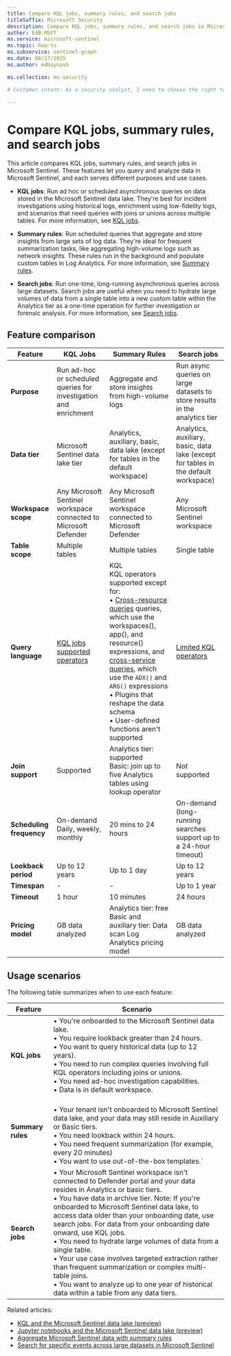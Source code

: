 ```yaml
---  
title: Compare KQL jobs, summary rules, and search jobs
titleSuffix: Microsoft Security  
description: Compare KQL jobs, summary rules, and search jobs in Microsoft Sentinel to choose the best tool for querying and analyzing security data.
author: EdB-MSFT  
ms.service: microsoft-sentinel  
ms.topic: how-to
ms.subservice: sentinel-graph
ms.date: 08/17/2025
ms.author: edbaynash  

ms.collection: ms-security  

# Customer intent: As a security analyst, I need to choose the right tool for querying and analyzing data in Microsoft Sentinel.

---
```


# Compare KQL jobs, summary rules, and search jobs

This article compares KQL jobs, summary rules, and search jobs in Microsoft Sentinel. These features let you query and analyze data in Microsoft Sentinel, and each serves different purposes and use cases.

+ **KQL jobs**: Run ad hoc or scheduled asynchronous queries on data stored in the Microsoft Sentinel data lake. They're best for incident investigations using historical logs, enrichment using low-fidelity logs, and scenarios that need queries with joins or unions across multiple tables. For more information, see [KQL jobs](kql-jobs.md).

+ **Summary rules**: Run scheduled queries that aggregate and store insights from large sets of log data. They're ideal for frequent summarization tasks, like aggregating high-volume logs such as network insights. These rules run in the background and populate custom tables in Log Analytics. For more information, see [Summary rules](../summary-rules.md).

+ **Search jobs**: Run one-time, long-running asynchronous queries across large datasets. Search jobs are useful when you need to hydrate large volumes of data from a single table into a new custom table within the Analytics tier as a one-time operation for further investigation or forensic analysis. For more information, see [Search jobs](../search-jobs.md).

## Feature comparison

| Feature              | KQL Jobs                               | Summary Rules                      | Search jobs                      |
|----------------------|----------------------------------------|------------------------------------|----------------------------------|
| **Purpose**          | Run ad-hoc or scheduled queries for investigation and enrichment   | Aggregate and store insights from high-volume logs        | Run async queries on large datasets to store results in the analytics tier  |
| **Data tier**        | Microsoft Sentinel data lake tier   | Analytics, auxiliary, basic, data lake (except for tables in the default workspace)       | Analytics, auxiliary, basic, data lake (except for tables in the default workspace) |     
| **Workspace scope**  | Any Microsoft Sentinel workspace connected to Microsoft Defender | Any Microsoft Sentinel workspace connected to Microsoft Defender | Any Microsoft Sentinel workspace  |
| **Table scope**      | Multiple tables                     | Multiple tables                                     | Single table                                                        |
| **Query language**   | [KQL jobs supported operators](kql-jobs.md#considerations-and-limitations)   | KQL <br>KQL operators supported except for:<br>•	[Cross-resource queries](/azure/azure-monitor/logs/cross-workspace-query) queries, which use the workspaces(), app(), and resource() expressions, and [cross-service queries](/azure/azure-monitor/logs/azure-monitor-data-explorer-proxy), which use the `ADX()` and `ARG()` expressions<br>• Plugins that reshape the data schema<br>• User-defined functions aren't supported | [Limited KQL operators](/azure/azure-monitor/logs/search-jobs.md#kql-query-considerations)  |
| **Join support**     | Supported                      | Analytics tier: supported<br>Basic: join up to five Analytics tables using lookup operator   | Not supported |
| **Scheduling frequency** | On-demand<br>Daily, weekly, monthly  | 20 mins to 24 hours                                 | On-demand (long-running searches support up to a 24-hour timeout)  |
| **Lookback period**  | Up to 12 years                           | Up to 1 day                                         | Up to 12 years                                                            |
| **Timespan**         |  -                                       |      -                                              | Up to 1 year                                                              |
| **Timeout**          | 1 hour                                   | 10 minutes                                          | 24 hours                                                            |
| **Pricing model**    | GB data analyzed                         | Analytics tier: free<br>Basic and auxiliary tier: Data scan Log Analytics pricing model | GB data analyzed                |



## Usage scenarios

The following table summarizes when to use each feature:

|Feature| Scenario|
|---|---|
|**KQL jobs**|•	You're onboarded to the Microsoft Sentinel data lake.<br>•	You require lookback greater than 24 hours.<br>•	You want to query historical data (up to 12 years).<br>•	You need to run complex queries involving full KQL operators including joins or unions.<br>•	You need ad-hoc investigation capabilities.<br>•	Data is in default workspace.|
|**Summary rules**|<br>•	Your tenant isn't onboarded to Microsoft Sentinel data lake, and your data may still reside in Auxiliary or Basic tiers.<br>•	You need lookback within 24 hours.<br>•	You need frequent summarization (for example, every 20 minutes)<br>•	You want to use out-of-the-box templates.`
|**Search jobs**|•	Your Microsoft Sentinel workspace isn't connected to Defender portal and your data resides in Analytics or basic tiers.<br>•	You have data in archive tier. Note: If you're onboarded to Microsoft Sentinel data lake, to access data older than your onboarding date, use search jobs. For data from your onboarding date onward, use KQL jobs.<br>•	You need to hydrate large volumes of data from a single table. <br>•	Your use case involves targeted extraction rather than frequent summarization or complex multi-table joins.<br>•	You want to analyze up to one year of historical data within a table from any data tiers.

Related articles:

- [KQL and the Microsoft Sentinel data lake (preview)](kql-overview.md)
- [Jupyter notebooks and the Microsoft Sentinel data lake (preview)](notebooks-overview.md)
- [Aggregate Microsoft Sentinel data with summary rules](../summary-rules.md)
- [Search for specific events across large datasets in Microsoft Sentinel](../search-jobs.md)
